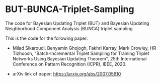 # BUT-BUNCA-Triplet-Sampling

The code for Bayesian Updating Triplet (BUT) and Bayesian Updating Neighborhood Component Analysis (BUNCA) triplet sampling

This is the code for the following paper:

- Milad Sikaroudi, Benyamin Ghojogh, Fakhri Karray, Mark Crowley, HR Tizhoosh, "Batch-Incremental Triplet Sampling for Training Triplet Networks Using Bayesian Updating Theorem", 25th International Conference on Pattern Recognition (ICPR), IEEE, 2020. 

- arXiv link of paper: https://arxiv.org/abs/2007.05610
